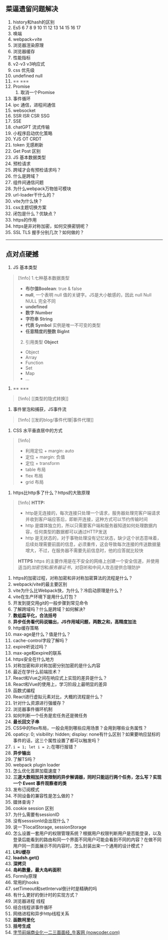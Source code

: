## 菜逼遗留问题解决
1. history和hash的区别
2. Es5 6 7 8 9 10 11 12 13 14 15 16 17
3. 唤端
4. webpack+vite
5. 浏览器渲染原理
6. 浏览器缓存
7. 性能指标
8. v2-v3 v3响应式 
9. css 优先级
10. undefined null
11. == ===
12. Promise 
	1. 取消一个Promise
13. 事件循环
14. ipc 通信，进程间通信
15. websocket
16. SSR ISR CSR SSG
17. SSE 
18. chatGPT 流式传输
19. 小程序启动优化策略
20. YJS OT CRDT
21. token 无感刷新
22. Get Post 区别
23. JS 基本数据类型
24. 预检请求
25. 跨域才会有预检请求吗？
26. 什么是跨域？
27. 组件间通信问题
28. 为什么webpack万物皆可模块
29. url-loader干什么的？
30. vite为什么快？
31. css主题切换方案
32. 闭包是什么？优缺点？
33. https的作用
34. https是非对称加密，如何交换密钥呢？
35. SSL TLS 握手分别几次？如何做的？
---
## 点对点硬撼
1. JS 基本类型
>[!info]
>1.七种基本数据类型 
>- **布尔值Boolean**: true & false
>- **null**, 一个表明 null 值的关键字。JS是大小敏感的，因此 null Null NULL 完全不同
>- **undefined**
>- **数字 Number**
>- **字符串 String**
>- **代表 Symbol** 实例是唯一不可变的类型
>- **任意精度的整数 BigInt**
>2. 引用类型 **Object**
>- Object
>- Array
>- Function
>- Set
>- Map
>- ...
1. == ===
>[!info]
>[[类型的隐式转换]]
1. 事件冒泡和捕获，JS事件流
>[!info]
>[[发的blog/事件代理|事件代理]]
1. CSS 水平垂直居中的方式
>[!info]
>- 利用定位 + margin: auto
>- 定位 + margin: 负值
>- 定位 + transform
>- table 布局
>- flex 布局
>- grid 布局
1. https比http多了什么？https的大致原理
>[!info]
>**HTTP:**
>- http是无连接的，每次连接只处理一个请求，服务器处理完客户端请求并收到客户端应答后，即断开连接，这种方式可以节约传输时间
>- http 是媒体独立的，所以只需要客户端和服务器知道如何处理数据内容，任何类型的数据都可以通过HTTP发送
>- http 是无状态的，对于事物处理没有记忆状态，缺少这个状态意味着，后续处理需要前面的信息，必须重传，这会导致每次连接的传送数据量增大，不过，在服务器不需要先前信息时，他的应答就比较快
>  
>**HTTPS**
>https 的主要作用是在不安全的网络上创建一个安全信道，并使用适当的*加密包*和*服务器证书*，对窃听和中间人攻击提供合理防护
>


>
1. https的加密过程，对称加密和非对称加密算法的流程是什么？
2. webpack/vite的最主要区别
3. vite为什么比Webpack快，为什么？冷启动原理是什么？
4. vite在生产环境下是用什么打包？
5. 开发到提交用git的一般步骤到常见命令
6. 了解跨域吗？什么是跨域？如何解决?
7. **数组扁平化，合法括号**
8. **异步任务看代码说输出，JS作用域问题，两数之和，高精度加法**
9. http缓存策略
10. max-age是什么？值是什么？
11. cache-control字段了解吗？
12. expire听说过吗？
13. max-age和expire的联系
14. https安全在什么地方
15. 对称加密和非对称加密分别加密的是什么内容
16. 最近在学什么前端技术？
17. React和Vue之间在响应式上实现的差异是什么？
18. React和Vue的使用上，学习阶段上最明显的差异
19. 函数式编程
20. React进行虚拟元素对比，大概的流程是什么？
21. 针对什么资源进行强缓存？
22. 浏览器事件循环机制
23. 如何判断一个任务是宏任务还是微任务
24. **最长回文子串**
25. CSS中的flex布局，一般会用到哪些应用场景？会用到哪些业务属性？
26. opaticy: 0; visibility: hidden; display: none有什么区别？如果要响应鼠标的事件的话，这三个属性设置了都可以触发吗？
27. `i = 1; let i = 2;`在哪行报错？
28. **异步输出**
29. 了解TS吗？
30. webpack plugin loader
31. 怎么优化首屏加载速度？
32. **三道大数相加并发限制的异步解调器，同时只能运行两个任务，怎么写？实现一个 Event 事件观察者的类**
33. 发布订阅模式
34. 不同设备的兼容性是怎么做的？
35. 媒体查询？
36. cookie session 区别
37. 为什么需要有sessionID
38. 没有sesssionId会出现什么？
39. 说一下localStorage, sessionStorage
40. 怎么设置一套用户的权限管理系统？根据用户权限判断用户是否能登录，以及登录后能看到的路由和同一个界面不同用户可能会看到不同的内容？在做不同用户同一页面展示不同内容时，怎么封装出来一个通用的设计模式？
41. **LRU缓存**
42. **loadsh.get()**
43. **深拷贝**
44. **岛屿数量，最大岛屿面积**
45. Formily原理
46. 常用的hooks
47. setTimeout和setInterval倒计时是精确的吗
48. 有什么更好的倒计时的实现方式？
49. 浏览器进程 线程
50. 结合线程讲事件循环
51. 网络进程和异步http线程关系
52. **函数柯里化**
53. **括号生成**
54. [字节前端商业化一二三面面经_牛客网 (nowcoder.com)](https://www.nowcoder.com/discuss/411136220913299456?sourceSSR=search)